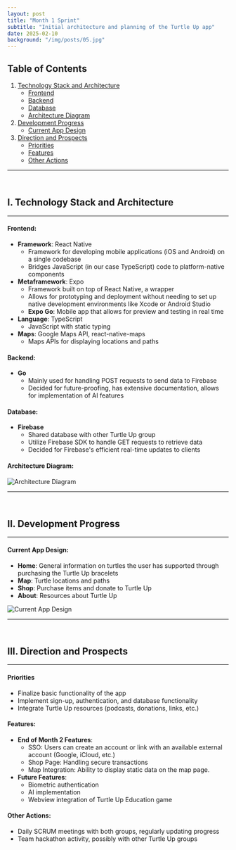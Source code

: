 ```yaml
---
layout: post
title: "Month 1 Sprint"
subtitle: "Initial architecture and planning of the Turtle Up app"
date: 2025-02-10 
background: "/img/posts/05.jpg"
---
```


## Table of Contents

1. [Technology Stack and Architecture](#i-technology-stack-and-architecture)
   - [Frontend](#frontend)
   - [Backend](#backend)
   - [Database](#database)
   - [Architecture Diagram](#architecture-diagram)
2. [Development Progress](#iii-development-progress)
   - [Current App Design](#current-app-design)
3. [Direction and Prospects](#iii-direction-and-prospects)
   - [Priorities](#priorities)
   - [Features](#features)
   - [Other Actions](#other-actions)

---

<br>

## I. Technology Stack and Architecture

---

#### Frontend:

- **Framework**: React Native
  - Framework for developing mobile applications (iOS and Android) on a single codebase
  - Bridges JavaScript (in our case TypeScript) code to platform-native components
- **Metaframework**: Expo
  - Framework built on top of React Native, a wrapper
  - Allows for prototyping and deployment without needing to set up native development environments like Xcode or Android Studio
  - **Expo Go**: Mobile app that allows for preview and testing in real time
- **Language**: TypeScript
  - JavaScript with static typing
- **Maps**: Google Maps API, react-native-maps
  - Maps APIs for displaying locations and paths

#### Backend:

- **Go**
  - Mainly used for handling POST requests to send data to Firebase
  - Decided for future-proofing, has extensive documentation, allows for implementation of AI features

#### Database:

- **Firebase**
  - Shared database with other Turtle Up group
  - Utilize Firebase SDK to handle GET requests to retrieve data
  - Decided for Firebase's efficient real-time updates to clients

#### Architecture Diagram:

![Architecture Diagram](\group-12-website-jekyll\img\posts\capstone-turtle-up-month-1-architecture.jpg)

---

<br>

## II. Development Progress

---

#### Current App Design:

- **Home**: General information on turtles the user has supported through purchasing the Turtle Up bracelets
- **Map**: Turtle locations and paths
- **Shop**: Purchase items and donate to Turtle Up
- **About**: Resources about Turtle Up

![Current App Design](\group-12-website-jekyll\img\posts\capstone-turtle-up-month-1.jpg)

---

<br>

## III. Direction and Prospects

---

#### Priorities

- Finalize basic functionality of the app
- Implement sign-up, authentication, and database functionality
- Integrate Turtle Up resources (podcasts, donations, links, etc.)

#### Features:

- **End of Month 2 Features**:
  - SSO: Users can create an account or link with an available external account (Google, iCloud, etc.)
  - Shop Page: Handling secure transactions
  - Map Integration: Ability to display static data on the map page.
- **Future Features**:
  - Biometric authentication
  - AI implementation
  - Webview integration of Turtle Up Education game

#### Other Actions:

- Daily SCRUM meetings with both groups, regularly updating progress
- Team hackathon activity, possibly with other Turtle Up groups

<br>
